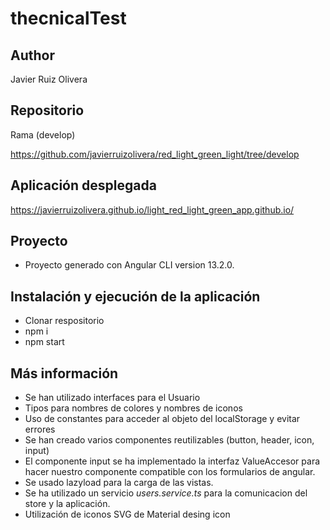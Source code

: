 # thecnicalTest

## Author
Javier Ruiz Olivera

## Repositorio
Rama (develop) 

https://github.com/javierruizolivera/red_light_green_light/tree/develop

## Aplicación desplegada
https://javierruizolivera.github.io/light_red_light_green_app.github.io/

## Proyecto
* Proyecto generado con Angular CLI version 13.2.0.

## Instalación y ejecución de la aplicación
* Clonar respositorio
* npm i
* npm start

## Más información
* Se han utilizado interfaces para el Usuario
* Tipos para nombres de colores y nombres de iconos
* Uso de constantes para acceder al objeto del localStorage y evitar errores
* Se han creado varios componentes reutilizables (button, header, icon, input)
* El componente input se ha implementado la interfaz ValueAccesor para hacer nuestro componente compatible con los formularios de angular.
* Se usado lazyload para la carga de las vistas.
* Se ha utilizado un servicio *users.service.ts* para la comunicacion del store y la aplicación.
* Utilización de iconos SVG de Material desing icon




